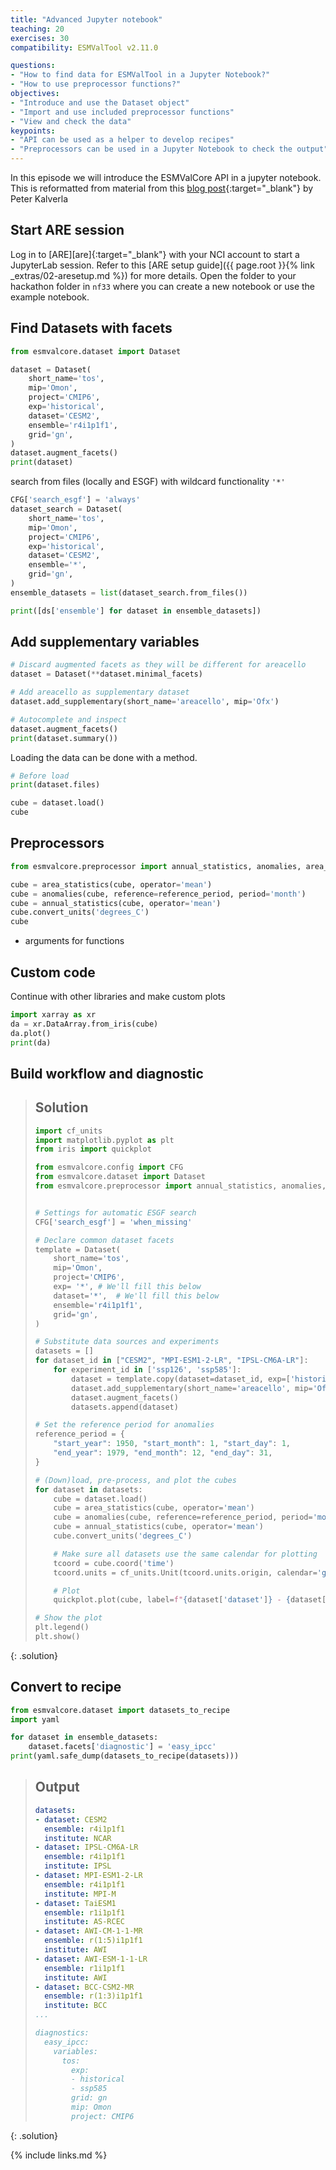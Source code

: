```yaml
---
title: "Advanced Jupyter notebook"
teaching: 20
exercises: 30
compatibility: ESMValTool v2.11.0

questions:
- "How to find data for ESMValTool in a Jupyter Notebook?"
- "How to use preprocessor functions?"
objectives:
- "Introduce and use the Dataset object"
- "Import and use included preprocessor functions"
- "View and check the data"
keypoints:
- "API can be used as a helper to develop recipes"
- "Preprocessors can be used in a Jupyter Notebook to check the output"
---
```


In this episode we will introduce the ESMValCore API in a jupyter notebook. This is reformatted from material from
this [blog post](https://blog.esciencecenter.nl/easy-ipcc-powered-by-esmvalcore-19a0b6366ea7){:target="_blank"}
by Peter Kalverla

## Start ARE session
Log in to [ARE][are]{:target="_blank"} with your NCI account to start a JupyterLab session.
Refer to this [ARE setup guide]({{ page.root }}{% link _extras/02-aresetup.md %}) for more details.
Open the folder to your hackathon folder in `nf33` where you can create a new notebook or use the 
example notebook.

## Find Datasets with facets

```python
from esmvalcore.dataset import Dataset

dataset = Dataset(
    short_name='tos',
    mip='Omon',
    project='CMIP6',
    exp='historical',
    dataset='CESM2',
    ensemble='r4i1p1f1',
    grid='gn',
)
dataset.augment_facets()
print(dataset)
```
search from files (locally and ESGF) with wildcard functionality `'*'`

```python
CFG['search_esgf'] = 'always'
dataset_search = Dataset(
    short_name='tos',
    mip='Omon',
    project='CMIP6',
    exp='historical',
    dataset='CESM2',
    ensemble='*',
    grid='gn',
)
ensemble_datasets = list(dataset_search.from_files())

print([ds['ensemble'] for dataset in ensemble_datasets])
```

## Add supplementary variables

```python
# Discard augmented facets as they will be different for areacello
dataset = Dataset(**dataset.minimal_facets)

# Add areacello as supplementary dataset
dataset.add_supplementary(short_name='areacello', mip='Ofx')

# Autocomplete and inspect
dataset.augment_facets()
print(dataset.summary())
```

Loading the data can be done with a method.

```python
# Before load
print(dataset.files)

cube = dataset.load()
cube
```


## Preprocessors

```python
from esmvalcore.preprocessor import annual_statistics, anomalies, area_statistics

cube = area_statistics(cube, operator='mean')
cube = anomalies(cube, reference=reference_period, period='month')
cube = annual_statistics(cube, operator='mean')
cube.convert_units('degrees_C')
cube
```
- arguments for functions 

## Custom code
Continue with other libraries and make custom plots
```python
import xarray as xr
da = xr.DataArray.from_iris(cube)
da.plot()
print(da)
```
## Build workflow and diagnostic

> ## Solution
> ```python
> import cf_units
> import matplotlib.pyplot as plt
> from iris import quickplot
> 
> from esmvalcore.config import CFG
> from esmvalcore.dataset import Dataset
> from esmvalcore.preprocessor import annual_statistics, anomalies, area_statistics
> 
> 
> # Settings for automatic ESGF search
> CFG['search_esgf'] = 'when_missing'
> 
> # Declare common dataset facets
> template = Dataset(
>     short_name='tos',
>     mip='Omon',
>     project='CMIP6',
>     exp= '*', # We'll fill this below
>     dataset='*',  # We'll fill this below
>     ensemble='r4i1p1f1',
>     grid='gn',
> )
> 
> # Substitute data sources and experiments
> datasets = []
> for dataset_id in ["CESM2", "MPI-ESM1-2-LR", "IPSL-CM6A-LR"]:
>     for experiment_id in ['ssp126', 'ssp585']:
>         dataset = template.copy(dataset=dataset_id, exp=['historical', experiment_id])
>         dataset.add_supplementary(short_name='areacello', mip='Ofx', exp='historical')
>         dataset.augment_facets()
>         datasets.append(dataset)
> 
> # Set the reference period for anomalies 
> reference_period = {
>     "start_year": 1950, "start_month": 1, "start_day": 1,
>     "end_year": 1979, "end_month": 12, "end_day": 31,
> }
> 
> # (Down)load, pre-process, and plot the cubes
> for dataset in datasets: 
>     cube = dataset.load()
>     cube = area_statistics(cube, operator='mean')
>     cube = anomalies(cube, reference=reference_period, period='month')  # notice 'month'
>     cube = annual_statistics(cube, operator='mean')
>     cube.convert_units('degrees_C')
> 
>     # Make sure all datasets use the same calendar for plotting
>     tcoord = cube.coord('time')
>     tcoord.units = cf_units.Unit(tcoord.units.origin, calendar='gregorian')
> 
>     # Plot
>     quickplot.plot(cube, label=f"{dataset['dataset']} - {dataset['exp']}")
> 
> # Show the plot
> plt.legend()
> plt.show()
> ```
{: .solution}

## Convert to recipe
```python
from esmvalcore.dataset import datasets_to_recipe
import yaml

for dataset in ensemble_datasets:
    dataset.facets['diagnostic'] = 'easy_ipcc'
print(yaml.safe_dump(datasets_to_recipe(datasets)))
```

> ## Output
> ```yaml
> datasets:
> - dataset: CESM2
>   ensemble: r4i1p1f1
>   institute: NCAR
> - dataset: IPSL-CM6A-LR
>   ensemble: r4i1p1f1
>   institute: IPSL
> - dataset: MPI-ESM1-2-LR
>   ensemble: r4i1p1f1
>   institute: MPI-M
> - dataset: TaiESM1
>   ensemble: r1i1p1f1
>   institute: AS-RCEC
> - dataset: AWI-CM-1-1-MR
>   ensemble: r(1:5)i1p1f1
>   institute: AWI
> - dataset: AWI-ESM-1-1-LR
>   ensemble: r1i1p1f1
>   institute: AWI
> - dataset: BCC-CSM2-MR
>   ensemble: r(1:3)i1p1f1
>   institute: BCC
> ...
> 
> diagnostics:
>   easy_ipcc:
>     variables:
>       tos:
>         exp:
>         - historical
>         - ssp585
>         grid: gn
>         mip: Omon
>         project: CMIP6
> ```
{: .solution}

{% include links.md %}
